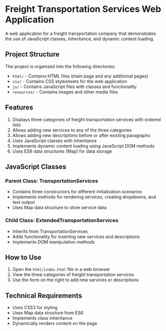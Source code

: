 # Freight Transportation Services Web Application

A web application for a freight transportation company that demonstrates the use of JavaScript classes, inheritance, and dynamic content loading.

## Project Structure

The project is organized into the following directories:
- `html/` - Contains HTML files (main page and any additional pages)
- `css/` - Contains CSS stylesheets for the web application
- `js/` - Contains JavaScript files with classes and functionality
- `resources/` - Contains images and other media files

## Features

1. Displays three categories of freight transportation services with ordered lists
2. Allows adding new services to any of the three categories
3. Allows adding new descriptions before or after existing paragraphs
4. Uses JavaScript classes with inheritance
5. Implements dynamic content loading using JavaScript DOM methods
6. Uses ES6 data structures (Map) for data storage

## JavaScript Classes

### Parent Class: TransportationServices
- Contains three constructors for different initialization scenarios
- Implements methods for rendering services, creating dropdowns, and text output
- Uses Map data structure to store service data

### Child Class: ExtendedTransportationServices
- Inherits from TransportationServices
- Adds functionality for inserting new services and descriptions
- Implements DOM manipulation methods

## How to Use

1. Open the `html/index.html` file in a web browser
2. View the three categories of freight transportation services
3. Use the form on the right to add new services or descriptions

## Technical Requirements

- Uses CSS3 for styling
- Uses Map data structure from ES6
- Implements class inheritance
- Dynamically renders content on the page 